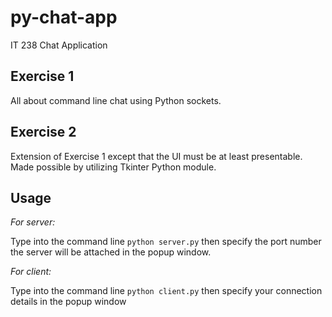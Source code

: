 # py-chat-app
IT 238 Chat Application

## Exercise 1

All about command line chat using Python sockets.

## Exercise 2

Extension of Exercise 1 except that the UI must be at least presentable.
Made possible by utilizing Tkinter Python module.

## Usage

_For server:_

Type into the command line `python server.py` then specify the port number the server will be attached in the popup window.

_For client:_

Type into the command line `python client.py` then specify your connection details in the popup window



